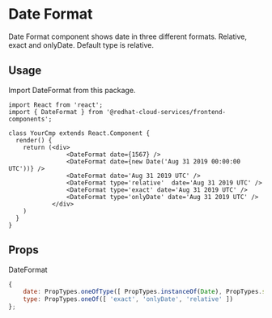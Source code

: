 # Date Format

Date Format component shows date in three different formats. Relative, exact and onlyDate. Default type is relative.

## Usage

Import DateFormat from this package.

```JSX
import React from 'react';
import { DateFormat } from '@redhat-cloud-services/frontend-components';

class YourCmp extends React.Component {
  render() {
    return (<div>
                <DateFormat date={1567} />
                <DateFormat date={new Date('Aug 31 2019 00:00:00 UTC'))} />
                <DateFormat date='Aug 31 2019 UTC' />
                <DateFormat type='relative'  date='Aug 31 2019 UTC' />
                <DateFormat type='exact' date='Aug 31 2019 UTC' />
                <DateFormat type='onlyDate' date='Aug 31 2019 UTC' />
            </div>
    )
  }
}
```

## Props

DateFormat

```javascript
{
    date: PropTypes.oneOfType([ PropTypes.instanceOf(Date), PropTypes.string, PropTypes.number ]),
    type: PropTypes.oneOf([ 'exact', 'onlyDate', 'relative' ])
};
```
